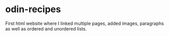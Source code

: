# odin-recipes
First html website where I linked multiple pages, added images, paragraphs as well as ordered and unordered lists.